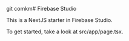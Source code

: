 git comkm# Firebase Studio

This is a NextJS starter in Firebase Studio.

To get started, take a look at src/app/page.tsx.
